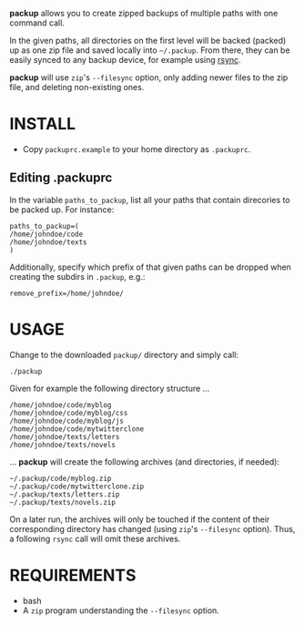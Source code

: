 **packup** allows you to create zipped backups of multiple paths with one command call. 

In the given paths, all directories on the first level will be backed (packed) up as one zip file and saved locally into `~/.packup`. From there, they can be easily synced to any backup device, for example using [rsync](http://en.wikipedia.org/wiki/Rsync).

**packup** will use `zip`'s `--filesync` option, only adding newer files to the zip file, and deleting non-existing ones.

# INSTALL

- Copy `packuprc.example` to your home directory as `.packuprc`.

## Editing .packuprc

In the variable `paths_to_packup`, list all your paths that contain direcories to be packed up. For instance:

```
paths_to_packup=(
/home/johndoe/code
/home/johndoe/texts
)
```

Additionally, specify which prefix of that given paths can be dropped when creating the subdirs in `.packup`, e.g.:
```
remove_prefix=/home/johndoe/
```

# USAGE

Change to the downloaded `packup/` directory and simply call:
```
./packup
```

Given for example the following directory structure ...
```
/home/johndoe/code/myblog
/home/johndoe/code/myblog/css
/home/johndoe/code/myblog/js
/home/johndoe/code/mytwitterclone
/home/johndoe/texts/letters
/home/johndoe/texts/novels
```

... **packup** will create the following archives (and directories, if needed):
```
~/.packup/code/myblog.zip
~/.packup/code/mytwitterclone.zip
~/.packup/texts/letters.zip
~/.packup/texts/novels.zip
```

On a later run, the archives will only be touched if the content of their corresponding directory has changed (using `zip`'s `--filesync` option). Thus, a following `rsync` call will omit these archives.
    
# REQUIREMENTS

- bash
- A `zip` program understanding the `--filesync` option. 
